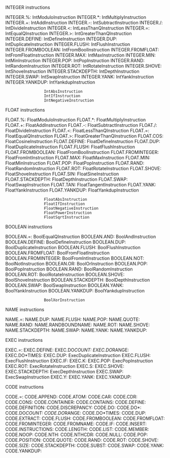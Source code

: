 INTEGER instructions

INTEGER.%:           IntModuloInstruction
INTEGER.*:           IntMultiplyInstruction
INTEGER.+:           IntAddInstruction
INTEGER.-:           IntSubtractInstruction
INTEGER./:           IntDivideInstruction
INTEGER.<:           IntLessThanQInstruction
INTEGER.=:           IntEqualQInstruction
INTEGER.>:           IntGreaterThanQInstruction
INTEGER.DEFINE:      IntDefineInstruction
INTEGER.DUP:         IntDuplicateInstruction
INTEGER.FLUSH:       IntFlushInstruction
INTEGER.FROMBOOLEAN: IntFromBoolInstruction
INTEGER.FROMFLOAT:   IntFromFloatInstruction
INTEGER.MAX:         IntMaxInstruction
INTEGER.MIN:         IntMinInstruction
INTEGER.POP:         IntPopInstruction
INTEGER.RAND:        IntRandomInstruction
INTEGER.ROT:         IntRotateInstruction
INTEGER.SHOVE:       IntShoveInstruction
INTEGER.STACKDEPTH:  IntDepthInstruction
INTEGER.SWAP:        IntSwapInstruction
INTEGER.YANK:        IntYankInstruction
INTEGER.YANKDUP:     IntYankdupInstruction

                     IntAbsInstruction
                     IntIfInstruction
                     IntNegativeInstruction

FLOAT instructions

FLOAT.%:             FloatModuloInstruction
FLOAT.*:             FloatMultiplyInstruction
FLOAT.+:             FloatAddInstruction
FLOAT.-:             FloatSubtractInstruction
FLOAT./:             FloatDivideInstruction
FLOAT.<:             FloatLessThanQInstruction
FLOAT.=:             FloatEqualQInstruction
FLOAT.>:             FloatGreaterThanQInstruction
FLOAT.COS:           FloatCosineInstruction
FLOAT.DEFINE:        FloatDefineInstruction
FLOAT.DUP:           FloatDuplicateInstruction
FLOAT.FLUSH:         FloatFlushInstruction
FLOAT.FROMBOOLEAN:   FloatFromBoolInstruction
FLOAT.FROMINTEGER:   FloatFromIntInstruction
FLOAT.MAX:           FloatMaxInstruction
FLOAT.MIN:           FloatMinInstruction
FLOAT.POP:           FloatPopInstruction
FLOAT.RAND:          FloatRandomInstruction
FLOAT.ROT:           FloatRotateInstruction
FLOAT.SHOVE:         FloatShoveInstruction
FLOAT.SIN:           FloatSineInstruction
FLOAT.STACKDEPTH:    FloatDepthInstruction
FLOAT.SWAP:          FloatSwapInstruction
FLOAT.TAN:           FloatTangentInstruction
FLOAT.YANK:          FloatYankInstruction
FLOAT.YANKDUP:       FloatYankdupInstruction
                     
                     FloatAbsInstruction
                     FloatIfInstruction
                     FloatNegativeInstruction
                     FloatPowerInstruction
                     FloatSqrtInstruction

BOOLEAN instructions

BOOLEAN.=:           BoolEqualQInstruction
BOOLEAN.AND:         BoolAndInstruction
BOOLEAN.DEFINE:      BoolDefineInstruction
BOOLEAN.DUP:         BoolDuplicateInstruction
BOOLEAN.FLUSH:       BoolFlushInstruction
BOOLEAN.FROMFLOAT:   BoolFromFloatInstruction
BOOLEAN.FROMINTEGER: BoolFromIntInstruction
BOOLEAN.NOT:         BoolNotInstruction
BOOLEAN.OR:          BoolOrInstruction
BOOLEAN.POP:         BoolPopInstruction
BOOLEAN.RAND:        BoolRandomInstruction
BOOLEAN.ROT:         BoolRotateInstruction
BOOLEAN.SHOVE:       BoolShoveInstruction
BOOLEAN.STACKDEPTH:  BoolDepthInstruction
BOOLEAN.SWAP:        BoolSwapInstruction
BOOLEAN.YANK:        BoolYankInstruction
BOOLEAN.YANKDUP:     BoolYankdupInstruction

                     BoolXorInstruction



NAME instructions

NAME.=: 
NAME.DUP: 
NAME.FLUSH: 
NAME.POP: 
NAME.QUOTE: 
NAME.RAND: 
NAME.RANDBOUNDNAME: 
NAME.ROT: 
NAME.SHOVE: 
NAME.STACKDEPTH: 
NAME.SWAP: 
NAME.YANK: 
NAME.YANKDUP: 



EXEC instructions

EXEC.=: 
EXEC.DEFINE: 
EXEC.DO*COUNT: 
EXEC.DO*RANGE: 
EXEC.DO*TIMES:
EXEC.DUP:        ExecDuplicateInstruction
EXEC.FLUSH:      ExecFlushInstruction
EXEC.IF: 
EXEC.K: 
EXEC.POP:        ExecPopInstruction
EXEC.ROT:        ExecRotateInstruction
EXEC.S: 
EXEC.SHOVE: 
EXEC.STACKDEPTH: ExecDepthInstruction
EXEC.SWAP:       ExecSwapInstruction
EXEC.Y: 
EXEC.YANK: 
EXEC.YANKDUP: 



CODE instructions

CODE.=: 
CODE.APPEND: 
CODE.ATOM: 
CODE.CAR: 
CODE.CDR: 
CODE.CONS: 
CODE.CONTAINER: 
CODE.CONTAINS: 
CODE.DEFINE: 
CODE.DEFINITION: 
CODE.DISCREPANCY: 
CODE.DO: 
CODE.DO*: 
CODE.DO*COUNT:
CODE.DO*RANGE: 
CODE.DO*TIMES: 
CODE.DUP: 
CODE.EXTRACT: 
CODE.FLUSH: 
CODE.FROMBOOLEAN: 
CODE.FROMFLOAT: 
CODE.FROMINTEGER: 
CODE.FROMNAME: 
CODE.IF: 
CODE.INSERT: 
CODE.INSTRUCTIONS: 
CODE.LENGTH: 
CODE.LIST: 
CODE.MEMBER: 
CODE.NOOP: 
CODE.NTH: 
CODE.NTHCDR: 
CODE.NULL: 
CODE.POP: 
CODE.POSITION: 
CODE.QUOTE: 
CODE.RAND: 
CODE.ROT: 
CODE.SHOVE: 
CODE.SIZE: 
CODE.STACKDEPTH: 
CODE.SUBST: 
CODE.SWAP: 
CODE.YANK: 
CODE.YANKDUP: 